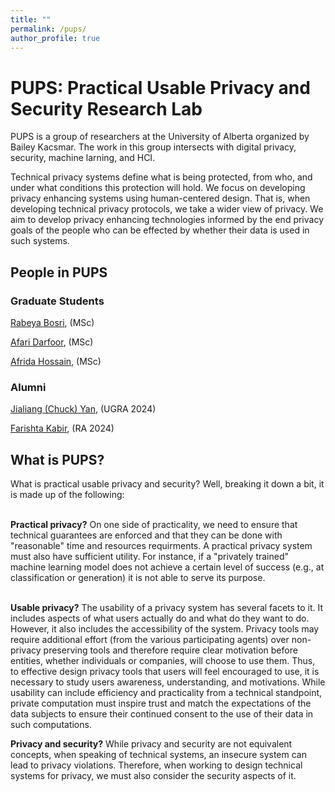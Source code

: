 ```yaml
---
title: ""
permalink: /pups/
author_profile: true
---
```


<h1> PUPS: Practical Usable Privacy and Security Research Lab</h1>
PUPS is a group of researchers at the University of Alberta organized by Bailey Kacsmar. The work in this group intersects with digital privacy, security, machine larning, and HCI.

Technical privacy systems define what is being protected, from who, and under what conditions this protection will hold. We focus on developing privacy enhancing systems using human-centered design. That is, when developing technical privacy protocols, we take a wider view of privacy. We aim to develop privacy enhancing technologies informed by the end privacy goals of the people who can be effected by whether their data is used in such systems.

<h2>People in PUPS</h2>

<h3>Graduate Students</h3>

[Rabeya Bosri](https://bosri.my.canva.site/), (MSc)

[Afari Darfoor](http://kwesidarfoor.com/about), (MSc)

[Afrida Hossain](https://afrida-hossain.github.io/website/), (MSc)

 
<!--<h3>Research Assistants</h3>-->


<h3>Alumni</h3>

[Jialiang (Chuck) Yan](https://www.chuckyan.com/), (UGRA 2024)

[Farishta Kabir](https://farishta4898.github.io/), (RA 2024)



 
 

 
<h2>What is PUPS?</h2>
What is practical usable privacy and security? Well, breaking it down a bit, it is made up of the following:
<!--
<img src="/files/cycle.png" alt="Human Centered Cycle" width="700"> 
</p>-->
<br/><br/>

<b>Practical privacy?</b>
On one side of practicality, we need to ensure that technical guarantees are enforced and that they can be done with "reasonable" time and resources requirments. A practical privacy system must also have sufficient utility. For instance, if a "privately trained" machine learning model does not achieve a certain level of success (e.g., at classification or generation) it is not able to serve its purpose. 
<br/><br/>

<b>Usable privacy?</b>
The usability of a privacy system has several facets to it. It includes aspects of what users actually do and what do they want to do. However, it also includes the accessibility of the system. Privacy tools may require additional effort (from the various participating agents) over non-privacy preserving tools and therefore require clear motivation before entities, whether individuals or companies, will choose to use them.
Thus, to effective design privacy tools that users will feel encouraged to use, it is necessary to study users awareness, understanding, and motivations.
While usability can include efficiency and practicality from a technical standpoint, private computation must inspire trust and match the expectations of the data subjects to ensure their continued consent to the use of their data in such computations. 


<b>Privacy and security?</b> While privacy and security are not equivalent concepts, when speaking of technical systems, an insecure system can lead to privacy violations. Therefore, when working to design technical systems for privacy, we must also consider the security aspects of it. 

